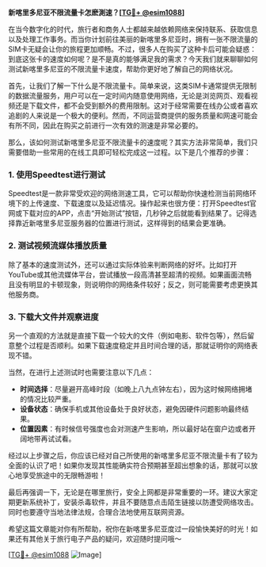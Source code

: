 **新喀里多尼亚不限流量卡怎麽測速？[[TG💪+ @esim1088](https://t.me/s/esim1088)]**

在当今数字化的时代，旅行者和商务人士都越来越依赖网络来保持联系、获取信息以及处理工作事务。而当你计划前往美丽的新喀里多尼亚时，拥有一张不限流量的SIM卡无疑会让你的旅程更加顺畅。不过，很多人在购买了这种卡后可能会疑惑：到底这张卡的速度如何呢？是不是真的能够满足我的需求？今天我们就来聊聊如何测试新喀里多尼亚的不限流量卡速度，帮助你更好地了解自己的网络状况。

首先，让我们了解一下什么是不限流量卡。简单来说，这类SIM卡通常提供无限制的数据流量服务，用户可以在一定时间内随意使用网络，无论是浏览网页、观看视频还是下载文件，都不会受到额外的费用限制。这对于经常需要在线办公或者喜欢追剧的人来说是一个极大的便利。然而，不同运营商提供的服务质量和网速可能会有所不同，因此在购买之前进行一次有效的测速是非常必要的。

那么，该如何测试新喀里多尼亚不限流量卡的速度呢？其实方法非常简单，我们只需要借助一些常用的在线工具即可轻松完成这一过程。以下是几个推荐的步骤：

### 1. 使用Speedtest进行测试

Speedtest是一款非常受欢迎的网络测速工具，它可以帮助你快速检测当前网络环境下的上传速度、下载速度以及延迟情况。操作起来也很方便：打开Speedtest官网或下载对应的APP，点击“开始测试”按钮，几秒钟之后就能看到结果了。记得选择靠近新喀里多尼亚服务器的位置进行测试，这样得到的结果会更准确。

### 2. 测试视频流媒体播放质量

除了基本的速度测试外，还可以通过实际体验来判断网络的好坏。比如打开YouTube或其他流媒体平台，尝试播放一段高清甚至超清的视频。如果画面流畅且没有明显的卡顿现象，则说明你的网络条件较好；反之，则可能需要考虑更换其他服务商。

### 3. 下载大文件并观察进度

另一个直观的方法就是直接下载一个较大的文件（例如电影、软件包等），然后留意整个过程是否顺利。如果下载速度稳定并且时间合理的话，那就证明你的网络表现不错。

当然，在进行上述测试时也需要注意以下几点：

- **时间选择**：尽量避开高峰时段（如晚上八九点钟左右），因为这时候网络拥堵的情况比较严重。
- **设备状态**：确保手机或其他设备处于良好状态，避免因硬件问题影响最终结果。
- **位置因素**：有时候信号强度也会对测速产生影响，所以最好站在窗户边或者开阔地带再试试看。

经过以上步骤之后，你应该已经对自己所使用的新喀里多尼亚不限流量卡有了较为全面的认识了吧！如果你发现其性能确实符合预期甚至超出想象的话，那就可以放心地享受旅途中的无限畅游啦！

最后再强调一下，无论是在哪里旅行，安全上网都是非常重要的一环。建议大家定期更新系统补丁，安装杀毒软件，并且不要随意点击陌生链接以防遭受网络攻击。同时也要遵守当地法律法规，合理合法地使用互联网资源。

希望这篇文章能对你有所帮助，祝你在新喀里多尼亚度过一段愉快美好的时光！如果还有其他关于旅行电子产品的疑问，欢迎随时提问哦～

[[TG💪+ @esim1088](https://t.me/s/esim1088) ![Image](https://i.postimg.cc/4NQfJmqS/Snipaste-2025-05-13-00-14-12.png)]